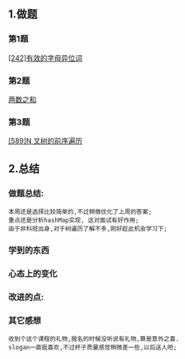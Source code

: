 ## 1.做题

### 第1题

[[242]有效的字母异位词](https://github.com/vincepeng/algo_2021/blob/main/tmp/leetcode/editor/cn/%5B242%5D%E6%9C%89%E6%95%88%E7%9A%84%E5%AD%97%E6%AF%8D%E5%BC%82%E4%BD%8D%E8%AF%8D.java)

### 第2题

[两数之和](https://github.com/vincepeng/algo_2021/blob/main/tmp/leetcode/editor/cn/%5B1%5D%E4%B8%A4%E6%95%B0%E4%B9%8B%E5%92%8C.java)

### 第3题

[[589]N 叉树的前序遍历](https://github.com/vincepeng/algo_2021/blob/main/tmp/leetcode/editor/cn/%5B1%5D%E4%B8%A4%E6%95%B0%E4%B9%8B%E5%92%8C.java)

## 2.总结

### 做题总结:

    本周还是选择比较简单的,不过稍微优化了上周的答案;
    重点还是分析hashMap实现, 这对面试有好作用;
    由于非科班出身,对于树遍历了解不多,刚好趁此机会学习下;

### 学到的东西

### 心态上的变化

### 改进的点:

### 其它感想

    收到个这个课程的礼物,报名的时候没听说有礼物,算是意外之喜.
    slogan一直挺喜欢,不过杯子质量感觉稍微差一些,以后送人吧;



